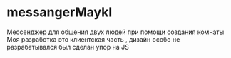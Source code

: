 # messangerMaykl
Мессенджер для общения двух людей при помощи создания комнаты
Моя разработка это клиентская часть , дизайн особо не разрабатывался был сделан упор на JS
